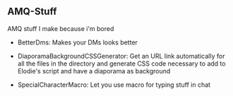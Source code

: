## AMQ-Stuff
AMQ stuff I make because i'm bored


- BetterDms:
Makes your DMs looks better

- DiaporamaBackgroundCSSGenerator:
Get an URL link automatically for all the files in the directory and generate CSS code necessary to add to Elodie's script and have a diaporama as background

- SpecialCharacterMacro:
Let you use macro for typing stuff in chat

